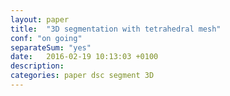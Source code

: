 ```yaml
---
layout: paper
title:  "3D segmentation with tetrahedral mesh"
conf: "on going"
separateSum: "yes"
date:   2016-02-19 10:13:03 +0100
description:
categories: paper dsc segment 3D
---
```


<!--more-->
